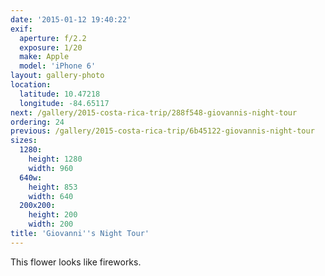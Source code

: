 ```yaml
---
date: '2015-01-12 19:40:22'
exif:
  aperture: f/2.2
  exposure: 1/20
  make: Apple
  model: 'iPhone 6'
layout: gallery-photo
location:
  latitude: 10.47218
  longitude: -84.65117
next: /gallery/2015-costa-rica-trip/288f548-giovannis-night-tour
ordering: 24
previous: /gallery/2015-costa-rica-trip/6b45122-giovannis-night-tour
sizes:
  1280:
    height: 1280
    width: 960
  640w:
    height: 853
    width: 640
  200x200:
    height: 200
    width: 200
title: 'Giovanni''s Night Tour'
---
```


This flower looks like fireworks.
